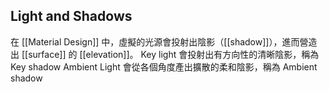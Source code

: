 ## Light and Shadows
在 [[Material Design]] 中，虛擬的光源會投射出陰影（[[shadow]]），進而營造出 [[surface]] 的 [[elevation]]。
Key light 會投射出有方向性的清晰陰影，稱為 Key shadow
Ambient Light 會從各個角度產出擴散的柔和陰影，稱為 Ambient shadow